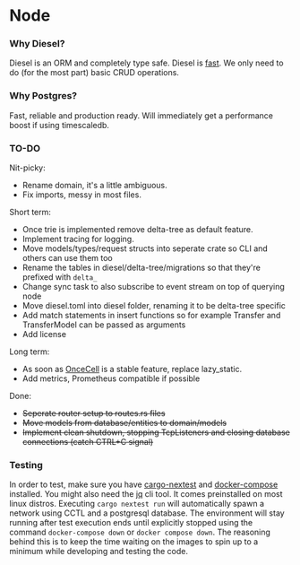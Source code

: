 # Node

### Why Diesel?
Diesel is an ORM and completely type safe.
Diesel is [fast](https://github.com/diesel-rs/metrics/).
We only need to do (for the most part) basic CRUD operations.

### Why Postgres?
Fast, reliable and production ready.
Will immediately get a performance boost if using timescaledb.

### TO-DO
Nit-picky:
- Rename domain, it's a little ambiguous.
- Fix imports, messy in most files.

Short term:
- Once trie is implemented remove delta-tree as default feature.
- Implement tracing for logging.
- Move models/types/request structs into seperate crate so CLI and others can use them too
- Rename the tables in diesel/delta-tree/migrations so that they're prefixed with `delta_`
- Change sync task to also subscribe to event stream on top of querying node
- Move diesel.toml into diesel folder, renaming it to be delta-tree specific
- Add match statements in insert functions so for example Transfer and TransferModel can be passed as arguments
- Add license

Long term:
- As soon as [OnceCell](https://docs.rs/tokio/latest/tokio/sync/struct.OnceCell.html) is a stable feature, replace lazy_static.
- Add metrics, Prometheus compatible if possible

Done:
- ~~Seperate router setup to routes.rs files~~
- ~~Move models from database/entities to domain/models~~
- ~~Implement clean shutdown, stopping TcpListeners and closing database connections (catch CTRL+C signal)~~

### Testing
In order to test, make sure you have [cargo-nextest](https://nexte.st) and [docker-compose](https://docs.docker.com/compose/install/#scenario-two-install-the-compose-plugin) installed.
You might also need the [jq](https://jqlang.github.io/jq/) cli tool. It comes preinstalled on most linux distros.
Executing `cargo nextest run` will automatically spawn a network using CCTL and a postgresql database.
The environment will stay running after test execution ends until explicitly stopped using the command `docker-compose down` or `docker compose down`. The reasoning behind this is to keep the time waiting on the images to spin up to a minimum while developing and testing the code.
